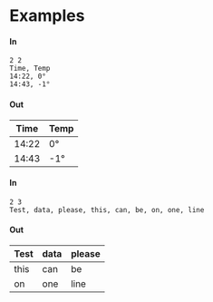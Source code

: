 # Examples
#### In
```
2 2
Time, Temp
14:22, 0°
14:43, -1°
```

#### Out
| Time  | Temp |
|-------|------|
| 14:22 | 0°   |
| 14:43 | -1°  |

#### In
```
2 3
Test, data, please, this, can, be, on, one, line
```

#### Out
| Test | data | please |
|------|------|--------|
| this | can  | be     |
| on   | one  | line   |
